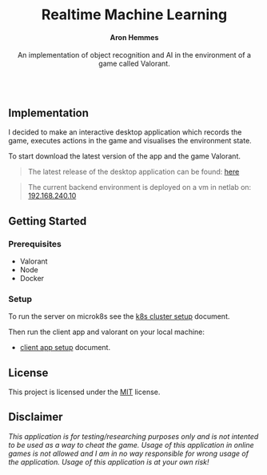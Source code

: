 <h1 align="center">Realtime Machine Learning</h1>
<h4 align="center"><strong>Aron Hemmes</strong></h4>
<p align="center">An implementation of object recognition and AI in the environment of a game called Valorant.</p>
<br><br>

## Implementation
I decided to make an interactive desktop application which records the game, executes actions in the game and visualises the environment state.

To start download the latest version of the app and the game Valorant.

> The latest release of the desktop application can be found: [here](../../releases/latest)

> The current backend environment is deployed on a vm in netlab on: [192.168.240.10](http://192.168.240.10/api)

## Getting Started

### Prerequisites

- Valorant
- Node
- Docker

### Setup
To run the server on microk8s see the [k8s cluster setup](./k8s/README.md) document.

Then run the client app and valorant on your local machine:
- [client app setup](./client-app/README.md) document.

## License
This project is licensed under the [MIT](https://opensource.org/licenses/MIT) license.

## Disclaimer
<em>This application is for testing/researching purposes only and is not intented to be used as a way to cheat the game. Usage of this application in online games is not allowed and I am in no way responsible for wrong usage of the application. Usage of this application is at your own risk!</em>
